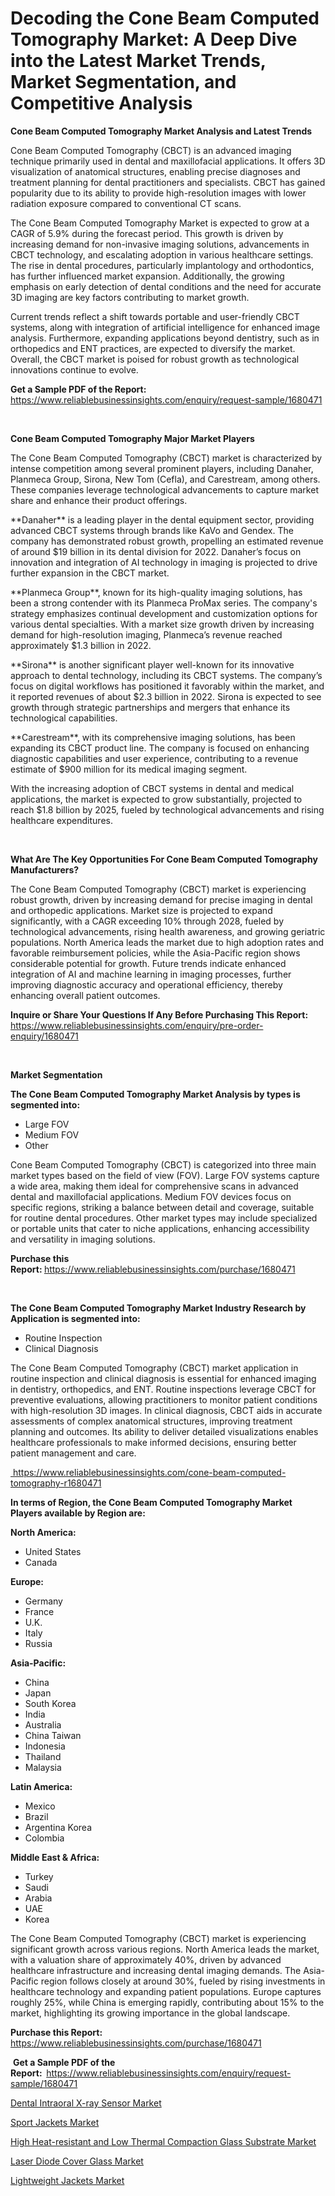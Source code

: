 <p><h1>Decoding the Cone Beam Computed Tomography Market: A Deep Dive into the Latest Market Trends, Market Segmentation, and Competitive Analysis</h1></p><p><strong>Cone Beam Computed Tomography Market Analysis and Latest Trends</strong></p>
<p><p>Cone Beam Computed Tomography (CBCT) is an advanced imaging technique primarily used in dental and maxillofacial applications. It offers 3D visualization of anatomical structures, enabling precise diagnoses and treatment planning for dental practitioners and specialists. CBCT has gained popularity due to its ability to provide high-resolution images with lower radiation exposure compared to conventional CT scans.</p><p>The Cone Beam Computed Tomography Market is expected to grow at a CAGR of 5.9% during the forecast period. This growth is driven by increasing demand for non-invasive imaging solutions, advancements in CBCT technology, and escalating adoption in various healthcare settings. The rise in dental procedures, particularly implantology and orthodontics, has further influenced market expansion. Additionally, the growing emphasis on early detection of dental conditions and the need for accurate 3D imaging are key factors contributing to market growth.</p><p>Current trends reflect a shift towards portable and user-friendly CBCT systems, along with integration of artificial intelligence for enhanced image analysis. Furthermore, expanding applications beyond dentistry, such as in orthopedics and ENT practices, are expected to diversify the market. Overall, the CBCT market is poised for robust growth as technological innovations continue to evolve.</p></p>
<p><strong>Get a Sample PDF of the Report:&nbsp;</strong> <a href="https://www.reliablebusinessinsights.com/enquiry/request-sample/1680471?utm_campaign=75&utm_medium=2&utm_source=Github&utm_content=ia&utm_term=04102024&utm_id=cone-beam-computed-tomography">https://www.reliablebusinessinsights.com/enquiry/request-sample/1680471</a></p>
<p>&nbsp;</p>
<p><strong>Cone Beam Computed Tomography Major Market Players</strong></p>
<p><p>The Cone Beam Computed Tomography (CBCT) market is characterized by intense competition among several prominent players, including Danaher, Planmeca Group, Sirona, New Tom (Cefla), and Carestream, among others. These companies leverage technological advancements to capture market share and enhance their product offerings.</p><p>**Danaher** is a leading player in the dental equipment sector, providing advanced CBCT systems through brands like KaVo and Gendex. The company has demonstrated robust growth, propelling an estimated revenue of around $19 billion in its dental division for 2022. Danaher’s focus on innovation and integration of AI technology in imaging is projected to drive further expansion in the CBCT market.</p><p>**Planmeca Group**, known for its high-quality imaging solutions, has been a strong contender with its Planmeca ProMax series. The company's strategy emphasizes continual development and customization options for various dental specialties. With a market size growth driven by increasing demand for high-resolution imaging, Planmeca’s revenue reached approximately $1.3 billion in 2022.</p><p>**Sirona** is another significant player well-known for its innovative approach to dental technology, including its CBCT systems. The company’s focus on digital workflows has positioned it favorably within the market, and it reported revenues of about $2.3 billion in 2022. Sirona is expected to see growth through strategic partnerships and mergers that enhance its technological capabilities.</p><p>**Carestream**, with its comprehensive imaging solutions, has been expanding its CBCT product line. The company is focused on enhancing diagnostic capabilities and user experience, contributing to a revenue estimate of $900 million for its medical imaging segment.</p><p>With the increasing adoption of CBCT systems in dental and medical applications, the market is expected to grow substantially, projected to reach $1.8 billion by 2025, fueled by technological advancements and rising healthcare expenditures.</p></p>
<p>&nbsp;</p>
<p><strong>What Are The Key Opportunities For Cone Beam Computed Tomography Manufacturers?</strong></p>
<p><p>The Cone Beam Computed Tomography (CBCT) market is experiencing robust growth, driven by increasing demand for precise imaging in dental and orthopedic applications. Market size is projected to expand significantly, with a CAGR exceeding 10% through 2028, fueled by technological advancements, rising health awareness, and growing geriatric populations. North America leads the market due to high adoption rates and favorable reimbursement policies, while the Asia-Pacific region shows considerable potential for growth. Future trends indicate enhanced integration of AI and machine learning in imaging processes, further improving diagnostic accuracy and operational efficiency, thereby enhancing overall patient outcomes.</p></p>
<p><strong>Inquire or Share Your Questions If Any Before Purchasing This Report:</strong> <a href="https://www.reliablebusinessinsights.com/enquiry/pre-order-enquiry/1680471?utm_campaign=75&utm_medium=2&utm_source=Github&utm_content=ia&utm_term=04102024&utm_id=cone-beam-computed-tomography">https://www.reliablebusinessinsights.com/enquiry/pre-order-enquiry/1680471</a></p>
<p>&nbsp;</p>
<p><strong>Market Segmentation</strong></p>
<p><strong>The Cone Beam Computed Tomography Market Analysis by types is segmented into:</strong></p>
<p><ul><li>Large FOV</li><li>Medium FOV</li><li>Other</li></ul></p>
<p><p>Cone Beam Computed Tomography (CBCT) is categorized into three main market types based on the field of view (FOV). Large FOV systems capture a wide area, making them ideal for comprehensive scans in advanced dental and maxillofacial applications. Medium FOV devices focus on specific regions, striking a balance between detail and coverage, suitable for routine dental procedures. Other market types may include specialized or portable units that cater to niche applications, enhancing accessibility and versatility in imaging solutions.</p></p>
<p><strong>Purchase this Report:&nbsp;</strong><a href="https://www.reliablebusinessinsights.com/purchase/1680471?utm_campaign=75&utm_medium=2&utm_source=Github&utm_content=ia&utm_term=04102024&utm_id=cone-beam-computed-tomography">https://www.reliablebusinessinsights.com/purchase/1680471</a></p>
<p>&nbsp;</p>
<p><strong>The Cone Beam Computed Tomography Market Industry Research by Application is segmented into:</strong></p>
<p><ul><li>Routine Inspection</li><li>Clinical Diagnosis</li></ul></p>
<p><p>The Cone Beam Computed Tomography (CBCT) market application in routine inspection and clinical diagnosis is essential for enhanced imaging in dentistry, orthopedics, and ENT. Routine inspections leverage CBCT for preventive evaluations, allowing practitioners to monitor patient conditions with high-resolution 3D images. In clinical diagnosis, CBCT aids in accurate assessments of complex anatomical structures, improving treatment planning and outcomes. Its ability to deliver detailed visualizations enables healthcare professionals to make informed decisions, ensuring better patient management and care.</p></p>
<p><a href="https://www.reliablebusinessinsights.com/cone-beam-computed-tomography-r1680471?utm_campaign=75&utm_medium=2&utm_source=Github&utm_content=ia&utm_term=04102024&utm_id=cone-beam-computed-tomography">&nbsp;https://www.reliablebusinessinsights.com/cone-beam-computed-tomography-r1680471</a></p>
<p><strong>In terms of Region, the Cone Beam Computed Tomography Market Players available by Region are:</strong></p>
<p>
    <p> <strong> North America: </strong>
        <ul>
            <li>United States</li>
            <li>Canada</li>
        </ul>
        </p> 
    <p> <strong> Europe: </strong>
        <ul>
            <li>Germany</li>
            <li>France</li>
            <li>U.K.</li>
            <li>Italy</li>
            <li>Russia</li>
        </ul>
        </p> 
    <p> <strong> Asia-Pacific: </strong>
        <ul>
            <li>China</li>
            <li>Japan</li>
            <li>South Korea</li>
            <li>India</li>
            <li>Australia</li>
            <li>China Taiwan</li>
            <li>Indonesia</li>
            <li>Thailand</li>
            <li>Malaysia</li>
        </ul>
        </p> 
    <p> <strong> Latin America: </strong>
        <ul>
            <li>Mexico</li>
            <li>Brazil</li>
            <li>Argentina Korea</li>
            <li>Colombia</li>
        </ul>
        </p> 
    <p> <strong> Middle East & Africa: </strong>
        <ul>
            <li>Turkey</li>
            <li>Saudi</li>
            <li>Arabia</li>
            <li>UAE</li>
            <li>Korea</li>
        </ul>
    </p>
    </p>
<p><p>The Cone Beam Computed Tomography (CBCT) market is experiencing significant growth across various regions. North America leads the market, with a valuation share of approximately 40%, driven by advanced healthcare infrastructure and increasing dental imaging demands. The Asia-Pacific region follows closely at around 30%, fueled by rising investments in healthcare technology and expanding patient populations. Europe captures roughly 25%, while China is emerging rapidly, contributing about 15% to the market, highlighting its growing importance in the global landscape.</p></p>
<p><strong>Purchase this Report: </strong><a href="https://www.reliablebusinessinsights.com/purchase/1680471?utm_campaign=75&utm_medium=2&utm_source=Github&utm_content=ia&utm_term=04102024&utm_id=cone-beam-computed-tomography">https://www.reliablebusinessinsights.com/purchase/1680471</a></p>
<p>&nbsp;<strong>Get a Sample PDF of the Report:&nbsp;&nbsp;</strong><a href="https://www.reliablebusinessinsights.com/enquiry/request-sample/1680471?utm_campaign=75&utm_medium=2&utm_source=Github&utm_content=ia&utm_term=04102024&utm_id=cone-beam-computed-tomography">https://www.reliablebusinessinsights.com/enquiry/request-sample/1680471</a></p>
<p><strong></strong></p>
<p><p><a href="https://github.com/ArnisaBaku06/Market-Research-Report-List-1/blob/main/dental-intraoral-x-ray-sensor-market.md?utm_campaign=75&utm_medium=2&utm_source=Github&utm_content=ia&utm_term=04102024&utm_id=cone-beam-computed-tomography">Dental Intraoral X-ray Sensor Market</a></p><p><a href="https://www.linkedin.com/pulse/influencing-factors-sport-jackets-market-insights-growth-projections-sujne?utm_campaign=75&utm_medium=2&utm_source=Github&utm_content=ia&utm_term=04102024&utm_id=cone-beam-computed-tomography">Sport Jackets Market</a></p><p><a href="https://issuu.com/reportprime-2/docs/high-heat-resistant-and-low-thermal_34a5d8ec630742?utm_campaign=75&utm_medium=2&utm_source=Github&utm_content=ia&utm_term=04102024&utm_id=cone-beam-computed-tomography">High Heat-resistant and Low Thermal Compaction Glass Substrate Market</a></p><p><a href="https://issuu.com/reportprime-2/docs/laser-diode-cover-glass-market-size_1ad77774733088?utm_campaign=75&utm_medium=2&utm_source=Github&utm_content=ia&utm_term=04102024&utm_id=cone-beam-computed-tomography">Laser Diode Cover Glass Market</a></p><p><a href="https://www.linkedin.com/pulse/analyzing-global-lightweight-jackets-market-growth-prospects-gq42e?utm_campaign=75&utm_medium=2&utm_source=Github&utm_content=ia&utm_term=04102024&utm_id=cone-beam-computed-tomography">Lightweight Jackets Market</a></p></p>